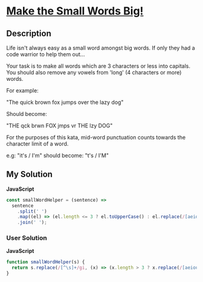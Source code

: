 # [Make the Small Words Big!](https://www.codewars.com/kata/57b4dd38d2a31c75f7000299)

## Description

Life isn't always easy as a small word amongst big words. If only they had a code warrior to help them out...

Your task is to make all words which are 3 characters or less into capitals. You should also remove any vowels from 'long' (4 characters or more) words.

For example:

"The quick brown fox jumps over the lazy dog"

Should become:

"THE qck brwn FOX jmps vr THE lzy DOG"

For the purposes of this kata, mid-word punctuation counts towards the character limit of a word.

e.g: "it's / I'm" should become: "t's / I'M"

## My Solution

**JavaScript**

```js
const smallWordHelper = (sentence) =>
  sentence
    .split(' ')
    .map((el) => (el.length <= 3 ? el.toUpperCase() : el.replace(/[aeiou]/gi, '')))
    .join(' ');
```

### User Solution

**JavaScript**

```js
function smallWordHelper(s) {
  return s.replace(/[^\s]+/gi, (x) => (x.length > 3 ? x.replace(/[aeiou]/gi, '') : x.toUpperCase()));
}
```
